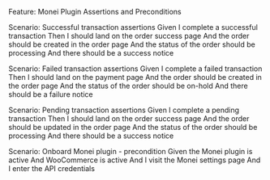 Feature: Monei Plugin Assertions and Preconditions

  Scenario: Successful transaction assertions
    Given I complete a successful transaction
    Then I should land on the order success page
    And the order should be created in the order page
    And the status of the order should be processing
    And there should be a success notice

  Scenario: Failed transaction assertions
    Given I complete a failed transaction
    Then I should land on the payment page
    And the order should be created in the order page
    And the status of the order should be on-hold
    And there should be a failure notice

  Scenario: Pending transaction assertions
    Given I complete a pending transaction
    Then I should land on the order success page
    And the order should be updated in the order page
    And the status of the order should be processing
    And there should be a success notice

  Scenario: Onboard Monei plugin - precondition
    Given the Monei plugin is active
    And WooCommerce is active
    And I visit the Monei settings page
    And I enter the API credentials
